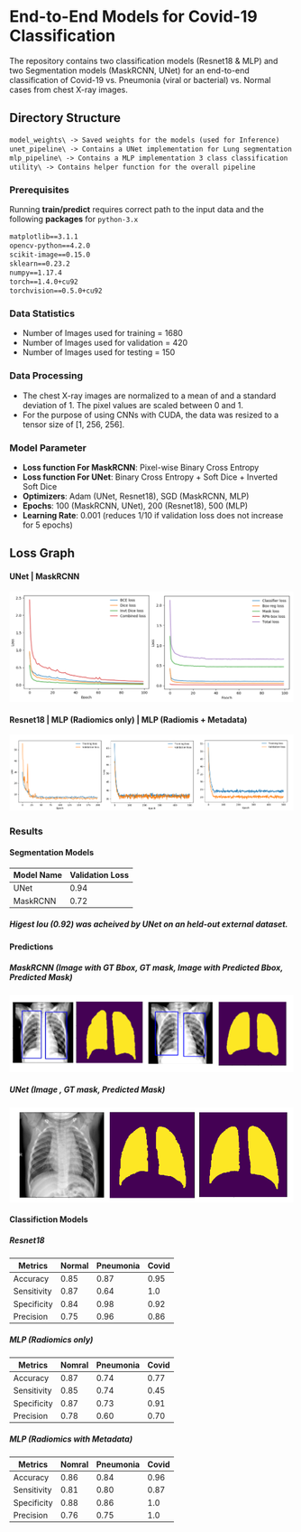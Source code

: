 # End-to-End Models for Covid-19 Classification
The repository contains two classification models (Resnet18 & MLP) and two Segmentation models (MaskRCNN, UNet) for an end-to-end classification of Covid-19
vs. Pneumonia (viral or bacterial) vs. Normal cases from chest X-ray images.

## Directory Structure
```
model_weights\ -> Saved weights for the models (used for Inference)
unet_pipeline\ -> Contains a UNet implementation for Lung segmentation
mlp_pipeline\ -> Contains a MLP implementation 3 class classification
utility\ -> Contains helper function for the overall pipeline
```
### Prerequisites
Running **train/predict** requires correct path to the input data and the following **packages** for ```python-3.x```
```
matplotlib==3.1.1
opencv-python==4.2.0
scikit-image==0.15.0
sklearn==0.23.2
numpy==1.17.4
torch==1.4.0+cu92
torchvision==0.5.0+cu92
```
### Data Statistics

* Number of Images used for training = 1680
* Number of Images used for validation = 420
* Number of Images used for testing = 150

### Data Processing
* The chest X-ray images are normalized to a mean of and a standard deviation of 1. The pixel values are scaled between 0 and 1.
* For the purpose of using CNNs with CUDA, the data was resized to a tensor size of [1, 256, 256].

### Model Parameter

* **Loss function For MaskRCNN**: Pixel-wise Binary Cross Entropy
* **Loss function For UNet**: Binary Cross Entropy + Soft Dice + Inverted Soft Dice
* **Optimizers**: Adam (UNet, Resnet18), SGD (MaskRCNN, MLP)
* **Epochs**: 100 (MaskRCNN, UNet), 200 (Resnet18), 500 (MLP)
* **Learning Rate**: 0.001 (reduces 1/10 if validation loss does not increase for 5 epochs) 

## Loss Graph
#### UNet | MaskRCNN
![Alt text](logs/train_losses.png?raw=true "Title")

#### Resnet18 | MLP (Radiomics only) | MLP (Radiomis + Metadata)
![Alt text](logs/clf_losses.png?raw=true "Title")

### Results

#### Segmentation Models 
Model Name | Validation Loss 
--- | --- |
UNet | 0.94 |
MaskRCNN | 0.72 |

##### Higest Iou (0.92) was acheived by UNet on an held-out external dataset.

#### Predictions

##### MaskRCNN (Image with GT Bbox, GT mask, Image with Predicted Bbox, Predicted Mask)
![Alt text](logs/maskrcnn_predictions.png?raw=true "Title")

##### UNet (Image , GT mask, Predicted Mask)
![Alt text](logs/unet_predictions.png?raw=true "Title")

#### Classifiction Models 

##### Resnet18
Metrics | Normal | Pneumonia | Covid  
--- | --- | --- | ---|
Accuracy | 0.85 | 0.87 | 0.95 |
Sensitivity | 0.87 | 0.64 | 1.0 |
Specificity | 0.84 | 0.98 | 0.92 |
Precision | 0.75 | 0.96 | 0.86 |

##### MLP (Radiomics only)
Metrics | Nomral | Pneumonia | Covid  
--- | --- | --- | ---|
Accuracy | 0.87 | 0.74 | 0.77 |
Sensitivity | 0.85 | 0.74 | 0.45 |
Specificity | 0.87 | 0.73 | 0.91 |
Precision | 0.78 | 0.60 | 0.70 |

##### MLP (Radiomics with Metadata)
Metrics | Nomral | Pneumonia | Covid  
--- | --- | --- | ---|
Accuracy | 0.86 | 0.84 | 0.96 |
Sensitivity | 0.81 | 0.80 | 0.87 |
Specificity | 0.88 | 0.86 | 1.0 |
Precision | 0.76 | 0.75 | 1.0 |